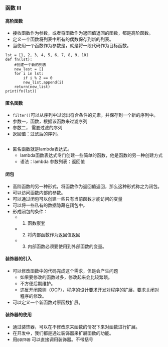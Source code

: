 ### 函数 III
#### 高阶函数

  - 接收函数作为参数，或者将函数作为返回值返回的函数，都是高阶函数。
  - 定义一个函数将列表中所有的偶数保存到新的列表。
  - 当使用一个函数作为参数是，就是将一段代码作为目标函数。
  ```
  lst = [1, 2, 3, 4, 5, 6, 7, 8, 9, 10]
  def fn(lst):
      #创建一个新的列表
      new_lest = []
      for i in lst:
          if i % 2 == 0
          new_list.append(i)
      return(new_list)
  print(fn(lst))
  ```
    

#### 匿名函数
  - `filter()`可以从序列中过滤出符合条件的元素，并保存到一个新的序列中。
  - 参数一，函数，根据该函数来过滤序列
  - 参数二， 需要过滤的序列
  - 返回值：过滤后的序列。
  
  ```
  
  ```
  - 匿名函数就是lambda表达式。
    - lambda函数表达式专门创建一些简单的函数，他是函数的另一种创建方式
    - 语法：lambda 参数列表：返回值
    
#### 闭包
  - 高阶函数的另一种形式，将函数作为返回值返回，那么这种形式称之为闭包。
  - 可以访问函数内部的参数。
  - 可以通过闭包可以创建一些只有当前函数才能访问的变量
  - 可以将一些私有的数据隐藏在闭包中。
  - 形成闭包的条件：
    - 1. 函数嵌套
    - 2. 将内部函数作为返回值返回
    - 3. 内部函数必须要使用到外部函数的变量。


#### 装饰器的引入
  - 可以修改函数中的代码完成这个需求，但是会产生问题
    - 如果要修改的函数过多，修改起来会比较繁琐。
    - 不方便后期维护。
    - 违反开闭原则（OCP），程序的设计要求开发对程序的扩展，要求关闭对程序的修改。
  - 可以定义一个新函数对原函数扩展。

#### 装饰器的使用
  - 通过装饰器，可以在不修改原来函数的情况下来对函数进行扩展。
  - 在开发中，我们都是通过装饰器来扩展函数的功能。
  - 用`@装饰器` 可以直接调用装饰器。不带括号
  
